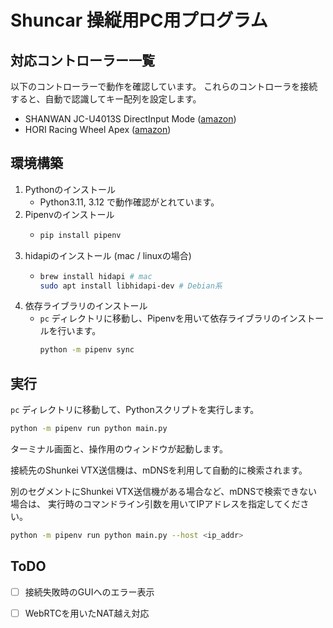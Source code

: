 # Shuncar 操縦用PC用プログラム

## 対応コントローラー一覧

以下のコントローラーで動作を確認しています。
これらのコントローラを接続すると、自動で認識してキー配列を設定します。

- SHANWAN JC-U4013S DirectInput Mode ([amazon](https://www.amazon.co.jp/dp/B01N1S3YJP/))
- HORI Racing Wheel Apex ([amazon](https://www.amazon.co.jp/dp/B09P9S5JJ1/))

## 環境構築

1. Pythonのインストール
   - Python3.11, 3.12 で動作確認がとれています。
2. Pipenvのインストール
   - ```sh
     pip install pipenv
     ```
3. hidapiのインストール (mac / linuxの場合)
   - ```sh
     brew install hidapi # mac
     sudo apt install libhidapi-dev # Debian系
     ```
5. 依存ライブラリのインストール
   - `pc` ディレクトリに移動し、Pipenvを用いて依存ライブラリのインストールを行います。
     ```sh
     python -m pipenv sync

## 実行

`pc` ディレクトリに移動して、Pythonスクリプトを実行します。

```sh
python -m pipenv run python main.py
```

ターミナル画面と、操作用のウィンドウが起動します。

接続先のShunkei VTX送信機は、mDNSを利用して自動的に検索されます。

別のセグメントにShunkei VTX送信機がある場合など、mDNSで検索できない場合は、
実行時のコマンドライン引数を用いてIPアドレスを指定してください。

```sh
python -m pipenv run python main.py --host <ip_addr>
```

## ToDO

- [ ] 接続失敗時のGUIへのエラー表示
- [ ] WebRTCを用いたNAT越え対応

